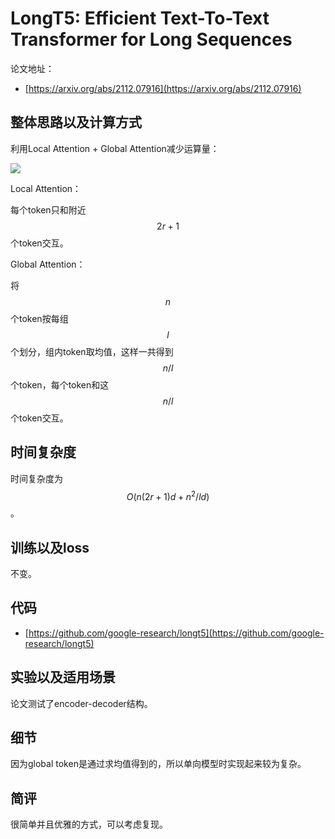 # LongT5: Efficient Text-To-Text Transformer for Long Sequences

论文地址：

- [https://arxiv.org/abs/2112.07916](https://arxiv.org/abs/2112.07916)



## 整体思路以及计算方式

利用Local Attention + Global Attention减少运算量：

![](../.Photo/Sparse_And_LowRank/3.jpg)

Local Attention：

每个token只和附近$$2r+1$$个token交互。

Global Attention：

将$$n$$个token按每组$$l$$个划分，组内token取均值，这样一共得到$$n/l$$个token，每个token和这$$n/l$$个token交互。



## 时间复杂度

时间复杂度为$$O(n(2r+1)d + n^2 /l d)$$。



## 训练以及loss

不变。



## 代码

- [https://github.com/google-research/longt5](https://github.com/google-research/longt5)



## 实验以及适用场景

论文测试了encoder-decoder结构。



## 细节

因为global token是通过求均值得到的，所以单向模型时实现起来较为复杂。



## 简评

很简单并且优雅的方式，可以考虑复现。